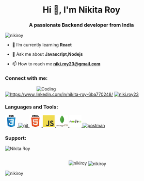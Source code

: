 <h1 align="center">Hi 👋, I'm Nikita Roy</h1>
<h3 align="center">A passionate Backend developer from India</h3>

<p align="left"> <img src="https://komarev.com/ghpvc/?username=nikiroy&label=Profile%20views&color=0e75b6&style=flat" alt="nikiroy" /> </p>

- 🌱 I’m currently learning **React**

- 💬 Ask me about **Javascript,Nodejs**

- 📫 How to reach me **niki.roy23@gmail.com**

<h3 align="left">Connect with me:</h3>
<img align="right" alt="Coding" width="400" src="https://user-images.githubusercontent.com/53649201/98462016-ee51fa80-21d6-11eb-92b9-393853f5490b.gif
"

<p align="left">
<a href="https://linkedin.com/in/https://www.linkedin.com/in/nikita-roy-6ba770248/" target="blank"><img align="center" src="https://raw.githubusercontent.com/rahuldkjain/github-profile-readme-generator/master/src/images/icons/Social/linked-in-alt.svg" alt="https://www.linkedin.com/in/nikita-roy-6ba770248/" height="30" width="40" /></a>
<a href="https://instagram.com/niki.roy23" target="blank"><img align="center" src="https://raw.githubusercontent.com/rahuldkjain/github-profile-readme-generator/master/src/images/icons/Social/instagram.svg" alt="niki.roy23" height="30" width="40" /></a>
</p>

<h3 align="left">Languages and Tools:</h3>
<p align="left"> <a href="https://www.w3schools.com/css/" target="_blank" rel="noreferrer"> <img src="https://raw.githubusercontent.com/devicons/devicon/master/icons/css3/css3-original-wordmark.svg" alt="css3" width="40" height="40"/> </a> <a href="https://git-scm.com/" target="_blank" rel="noreferrer"> <img src="https://www.vectorlogo.zone/logos/git-scm/git-scm-icon.svg" alt="git" width="40" height="40"/> </a> <a href="https://www.w3.org/html/" target="_blank" rel="noreferrer"> <img src="https://raw.githubusercontent.com/devicons/devicon/master/icons/html5/html5-original-wordmark.svg" alt="html5" width="40" height="40"/> </a> <a href="https://developer.mozilla.org/en-US/docs/Web/JavaScript" target="_blank" rel="noreferrer"> <img src="https://raw.githubusercontent.com/devicons/devicon/master/icons/javascript/javascript-original.svg" alt="javascript" width="40" height="40"/> </a> <a href="https://www.mongodb.com/" target="_blank" rel="noreferrer"> <img src="https://raw.githubusercontent.com/devicons/devicon/master/icons/mongodb/mongodb-original-wordmark.svg" alt="mongodb" width="40" height="40"/> </a> <a href="https://nodejs.org" target="_blank" rel="noreferrer"> <img src="https://raw.githubusercontent.com/devicons/devicon/master/icons/nodejs/nodejs-original-wordmark.svg" alt="nodejs" width="40" height="40"/> </a> <a href="https://postman.com" target="_blank" rel="noreferrer"> <img src="https://www.vectorlogo.zone/logos/getpostman/getpostman-icon.svg" alt="postman" width="40" height="40"/> </a> </p>

<h3 align="left">Support:</h3>
<p><a href="https://www.buymeacoffee.com/Nikita Roy"> <img align="left" src="https://cdn.buymeacoffee.com/buttons/v2/default-yellow.png" height="50" width="210" alt="Nikita Roy" /></a></p><br><br>

<p><img align="left" src="https://github-readme-stats.vercel.app/api/top-langs?username=nikiroy&show_icons=true&locale=en&layout=compact" alt="nikiroy" /></p>

<p>&nbsp;<img align="center" src="https://github-readme-stats.vercel.app/api?username=nikiroy&show_icons=true&locale=en" alt="nikiroy" /></p>

<p><img align="center" src="https://github-readme-streak-stats.herokuapp.com/?user=nikiroy&" alt="nikiroy" /></p>
